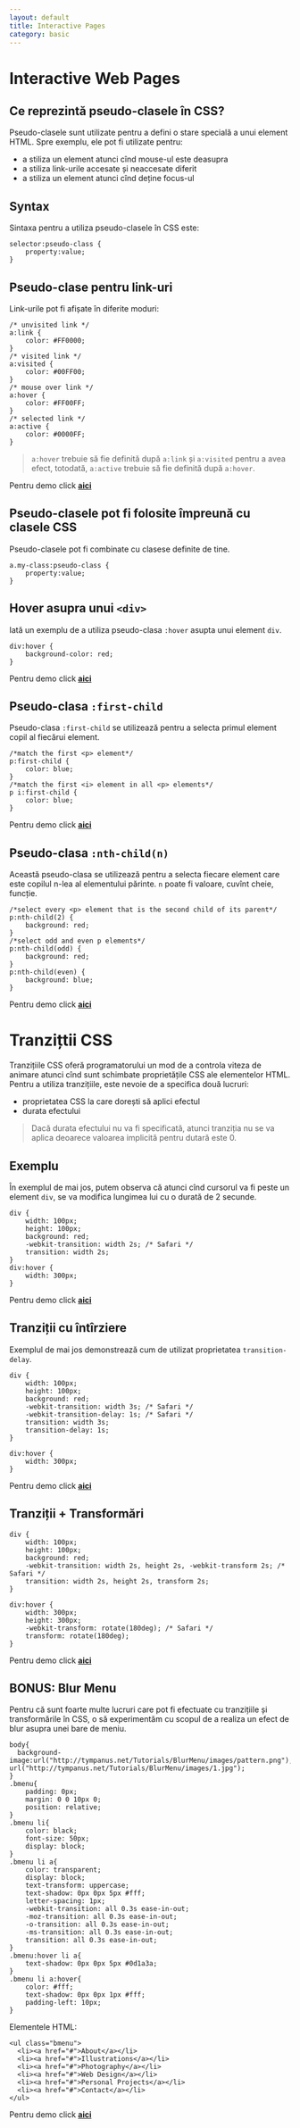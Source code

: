 ```yaml
---
layout: default
title: Interactive Pages
category: basic
---
```


# Interactive Web Pages

## Ce reprezintă pseudo-clasele în CSS?

Pseudo-clasele sunt utilizate pentru a defini o stare specială a unui element HTML. Spre exemplu, ele pot fi utilizate pentru:

 - a stiliza un element atunci cînd mouse-ul este deasupra
 - a stiliza link-urile accesate și neaccesate diferit
 - a stiliza un element atunci cînd deține focus-ul

## Syntax
Sintaxa pentru a utiliza pseudo-clasele în CSS este:

```
selector:pseudo-class {
    property:value;
}
```

## Pseudo-clase pentru link-uri
Link-urile pot fi afișate în diferite moduri:

```
/* unvisited link */
a:link {
    color: #FF0000;
}
/* visited link */
a:visited {
    color: #00FF00;
}
/* mouse over link */
a:hover {
    color: #FF00FF;
}
/* selected link */
a:active {
    color: #0000FF;
}
```

>`a:hover` trebuie să fie definită după `a:link` și `a:visited` pentru a avea efect, totodată, `a:active` trebuie să fie definită după `a:hover`.

Pentru demo click **[aici](https://jsfiddle.net/dfpno9ta/)**

## Pseudo-clasele pot fi folosite împreună cu clasele CSS
Pseudo-clasele pot fi combinate cu clasese definite de tine.

```
a.my-class:pseudo-class {
    property:value;
}
```

## Hover asupra unui `<div>`
Iată un exemplu de a utiliza pseudo-clasa `:hover` asupta unui element `div`.

```
div:hover {
    background-color: red;
}
```

Pentru demo click **[aici](https://jsfiddle.net/xbn8rbd2/)**

## Pseudo-clasa `:first-child`
Pseudo-clasa `:first-child` se utilizează pentru a selecta primul element copil al fiecărui element.

```
/*match the first <p> element*/
p:first-child {
    color: blue;
}
/*match the first <i> element in all <p> elements*/
p i:first-child {
    color: blue;
}
```

Pentru demo click **[aici](https://jsfiddle.net/7byabsx2/)**

## Pseudo-clasa `:nth-child(n)`
Această pseudo-clasa se utilizează pentru a selecta fiecare element care este copilul n-lea al elementului părinte. `n` poate fi valoare, cuvînt cheie, funcție.

```
/*select every <p> element that is the second child of its parent*/
p:nth-child(2) {
    background: red;
}
/*select odd and even p elements*/
p:nth-child(odd) {
    background: red;
}
p:nth-child(even) {
    background: blue;
}
```

Pentru demo click **[aici](https://jsfiddle.net/kkr0vu9r/)**

# Tranzițtii CSS
Tranzițiile CSS oferă programatorului un mod de a controla viteza de animare atunci cînd sunt schimbate proprietățile CSS ale elementelor HTML.
Pentru a utiliza tranzițiile, este nevoie de a specifica două lucruri:

 - proprietatea CSS la care dorești să aplici efectul
 - durata efectului

> Dacă durata efectului nu va fi specificată, atunci tranziția nu se va aplica deoarece valoarea implicită pentru dutară este 0.

## Exemplu
În exemplul de mai jos, putem observa că atunci cînd cursorul va fi peste un element `div`, se va modifica lungimea lui cu o durată de 2 secunde.

```
div {
    width: 100px;
    height: 100px;
    background: red;
    -webkit-transition: width 2s; /* Safari */
    transition: width 2s;
}
div:hover {
    width: 300px;
}
```

Pentru demo click **[aici](https://jsfiddle.net/yvknekh9/)**

## Tranziții cu întîrziere
Exemplul de mai jos demonstrează cum de utilizat proprietatea `transition-delay`.

```
div {
    width: 100px;
    height: 100px;
    background: red;
    -webkit-transition: width 3s; /* Safari */
    -webkit-transition-delay: 1s; /* Safari */
    transition: width 3s;
    transition-delay: 1s;
}

div:hover {
    width: 300px;
}
```

Pentru demo click **[aici](https://jsfiddle.net/7z3ww5fj/)**

## Tranziții + Transformări

```
div {
    width: 100px;
    height: 100px;
    background: red;
    -webkit-transition: width 2s, height 2s, -webkit-transform 2s; /* Safari */
    transition: width 2s, height 2s, transform 2s;
}

div:hover {
    width: 300px;
    height: 300px;
    -webkit-transform: rotate(180deg); /* Safari */
    transform: rotate(180deg);
}
```

Pentru demo click **[aici](https://jsfiddle.net/smqurzas/)**

## **BONUS:** Blur Menu
Pentru că sunt foarte multe lucruri care pot fi efectuate cu tranzițiile și transformările în CSS, o să experimentăm cu scopul de a realiza un efect de blur asupra unei bare de meniu.

```
body{
  background-image:url("http://tympanus.net/Tutorials/BlurMenu/images/pattern.png"), url("http://tympanus.net/Tutorials/BlurMenu/images/1.jpg");
}
.bmenu{
    padding: 0px;
    margin: 0 0 10px 0;
    position: relative;
}
.bmenu li{
    color: black;
    font-size: 50px;
    display: block;
}
.bmenu li a{
	color: transparent;
	display: block;
	text-transform: uppercase;
	text-shadow: 0px 0px 5px #fff;
	letter-spacing: 1px;
	-webkit-transition: all 0.3s ease-in-out;
	-moz-transition: all 0.3s ease-in-out;
	-o-transition: all 0.3s ease-in-out;
	-ms-transition: all 0.3s ease-in-out;
	transition: all 0.3s ease-in-out;
}
.bmenu:hover li a{
	text-shadow: 0px 0px 5px #0d1a3a;
}
.bmenu li a:hover{
	color: #fff;
	text-shadow: 0px 0px 1px #fff;
	padding-left: 10px;
}
```

Elementele HTML:

```
<ul class="bmenu">
  <li><a href="#">About</a></li>
  <li><a href="#">Illustrations</a></li>
  <li><a href="#">Photography</a></li>
  <li><a href="#">Web Design</a></li>
  <li><a href="#">Personal Projects</a></li>
  <li><a href="#">Contact</a></li>
</ul>
```

Pentru demo click **[aici](https://jsfiddle.net/28d7yvdx/)**
